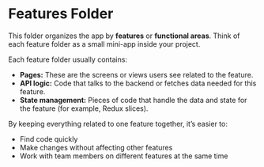 # Features Folder

This folder organizes the app by **features** or **functional areas**. Think of each feature folder as a small mini-app inside your project.

Each feature folder usually contains:

- **Pages:** These are the screens or views users see related to the feature.
- **API logic:** Code that talks to the backend or fetches data needed for this feature.
- **State management:** Pieces of code that handle the data and state for the feature (for example, Redux slices).

By keeping everything related to one feature together, it’s easier to:

- Find code quickly
- Make changes without affecting other features
- Work with team members on different features at the same time
